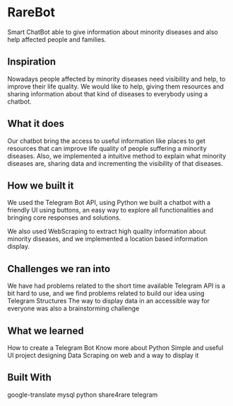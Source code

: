 # RareBot
Smart ChatBot able to give information about minority diseases and also help affected people and families.

## Inspiration
Nowadays people affected by minority diseases need visibility and help, to improve their life quality. We would like to help, giving them resources and sharing information about that kind of diseases to everybody using a chatbot.

## What it does
Our chatbot bring the access to useful information like places to get resources that can improve life quality of people suffering a minority diseases. Also, we implemented a intuitive method to explain what minority diseases are, sharing data and incrementing the visibility of that diseases.

## How we built it
We used the Telegram Bot API, using Python we built a chatbot with a friendly UI using buttons, an easy way to explore all functionalities and bringing core responses and solutions.

We also used WebScraping to extract high quality information about minority diseases, and we implemented a location based information display.


## Challenges we ran into
We have had problems related to the short time available
Telegram API is a bit hard to use, and we find problems related to build our idea using Telegram Structures
The way to display data in an accessible way for everyone was also a brainstorming challenge
## What we learned
How to create a Telegram Bot
Know more about Python
Simple and useful UI project designing
Data Scraping on web and a way to display it


## Built With
google-translate
mysql
python
share4rare
telegram
